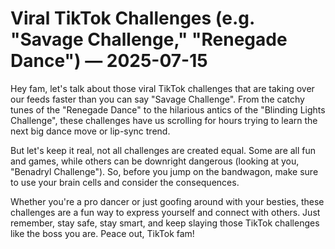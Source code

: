 # Viral TikTok Challenges (e.g. "Savage Challenge," "Renegade Dance") — 2025-07-15

Hey fam, let's talk about those viral TikTok challenges that are taking over our feeds faster than you can say "Savage Challenge". From the catchy tunes of the "Renegade Dance" to the hilarious antics of the "Blinding Lights Challenge", these challenges have us scrolling for hours trying to learn the next big dance move or lip-sync trend.

But let's keep it real, not all challenges are created equal. Some are all fun and games, while others can be downright dangerous (looking at you, "Benadryl Challenge"). So, before you jump on the bandwagon, make sure to use your brain cells and consider the consequences.

Whether you're a pro dancer or just goofing around with your besties, these challenges are a fun way to express yourself and connect with others. Just remember, stay safe, stay smart, and keep slaying those TikTok challenges like the boss you are. Peace out, TikTok fam!